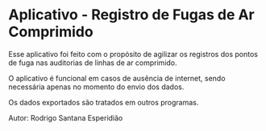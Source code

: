 # Aplicativo - Registro de Fugas de Ar Comprimido

Esse aplicativo foi feito com o propósito de agilizar os registros dos pontos de fuga nas auditorias de
linhas de ar comprimido.

O aplicativo é funcional em casos de ausência de internet, sendo necessária apenas no momento do envio dos dados.

Os dados exportados são tratados em outros programas.


Autor: Rodrigo Santana Esperidião
